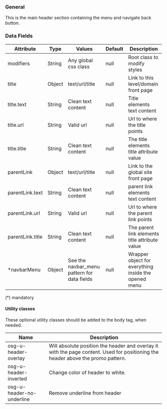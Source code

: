 ### General

This is the main header section containing the menu and navigate back button.

### Data Fields

| Attribute        | Type   | Values                                      | Default | Description                                          |
| ---------------- | ------ | ------------------------------------------- | ------- | ---------------------------------------------------- |
| modifiers        | String | Any global css class                        | null    | Root class to modify styles                          |
| title            | Object | text/url/title                              | null    | Link to this level/domain front page                 |
| title.text       | String | Clean text content                          | null    | Title elements text content                          |
| title.url        | String | Valid url                                   | null    | Url to where the title points                        |
| title.title      | String | Clean text content                          | null    | The title elements title attribute value             |
| parentLink       | Object | text/url/title                              | null    | Link to the global site front page                   |
| parentLink.text  | String | Clean text content                          | null    | parent link elements text content                    |
| parentLink.url   | String | Valid url                                   | null    | Url to where the parent link points                  |
| parentLink.title | String | Clean text content                          | null    | The parent link elements title attribute value       |
| \*navbarMenu     | Object | See the navbar_menu pattern for data fields | null    | Wrapper object for everything inside the opened menu |

(\*) mandatory

#### Utility classes

These optional utility classes should be added to the body tag, when needed.

| Name                      | Description                                                                                                                      |
| ------------------------- | -------------------------------------------------------------------------------------------------------------------------------- |
| osg-u-header-overlay      | Will absolute position the header and overlay it with the page content. Used for positioning the header above the promo pattern. |
| osg-u-header-inverted     | Change color of header to white.                                                                                                 |
| osg-u-header-no-underline | Remove underline from header                                                                                                     |
